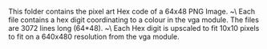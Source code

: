 This folder contains the pixel art Hex code of a 64x48 PNG Image.
~\\
Each file contains a hex digit coordinating to a colour in the vga module. The files are 3072 lines long (64*48).
~\\ 
Each Hex digit is upscaled to fit 10x10 pixels to fit on a 640x480 resolution from the vga module.
